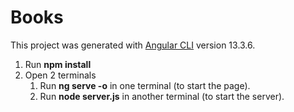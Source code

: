 # Books

This project was generated with [Angular CLI](https://github.com/angular/angular-cli) version 13.3.6.

1. Run **npm install**
2. Open 2 terminals
    1. Run **ng serve -o** in one terminal (to start the page).
    2. Run **node server.js** in another terminal (to start the server).
